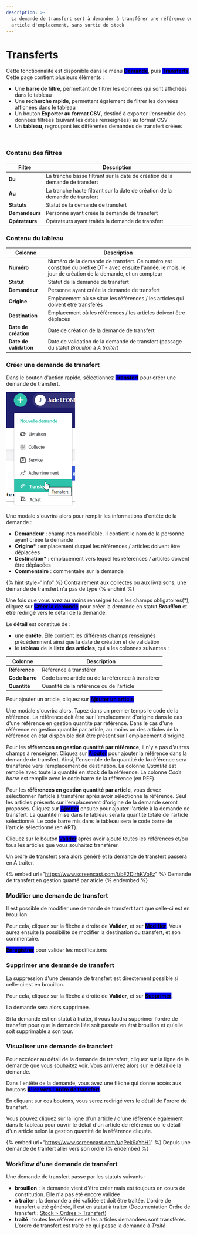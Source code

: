 ```yaml
---
description: >-
  La demande de transfert sert à demander à transférer une référence ou un
  article d'emplacement, sans sortie de stock
---
```


# Transferts

&#x20;Cette fonctionnalité est disponible dans le menu <mark style="background-color:blue;">**Demande**</mark>, puis <mark style="background-color:blue;">**Transferts**</mark>. Cette page contient plusieurs éléments :&#x20;

* Une **barre de filtre**, permettant de filtrer les données qui sont affichées dans le tableau
* Une **recherche rapide**, permettant également de filtrer les données affichées dans le tableau
* Un bouton **Exporter au format CSV**, destiné à exporter l'ensemble des données filtrées (suivant les dates renseignées) au format CSV
* Un **tableau**, regroupant les différentes demandes de transfert créées

<figure><img src="../../../.gitbook/assets/Capture d’écran 2025-08-19 à 14.50.31.png" alt=""><figcaption></figcaption></figure>

### Contenu des filtres

| Filtre         | Description                                                                  |
| -------------- | ---------------------------------------------------------------------------- |
| **Du**         | La tranche basse filtrant sur la date de création de la demande de transfert |
| **Au**         | La tranche haute filtrant sur la date de création de la demande de transfert |
| **Statuts**    | Statut de la demande de transfert                                            |
| **Demandeurs** | Personne ayant créée la demande de transfert                                 |
| **Opérateurs** | Opérateurs ayant traités la demande de transfert                             |

### Contenu du tableau

| Colonne                | Description                                                                                                                                                |
| ---------------------- | ---------------------------------------------------------------------------------------------------------------------------------------------------------- |
| **Numéro**             | Numéro de la demande de transfert. Ce numéro est constitué du préfixe DT- avec ensuite l'année, le mois, le jour de création de la demande, et un compteur |
| **Statut**             | Statut de la demande de transfert                                                                                                                          |
| **Demandeur**          | Personne ayant créée la demande de transfert                                                                                                               |
| **Origine**            | Emplacement où se situe les références / les articles qui doivent être transférés                                                                          |
| **Destination**        | Emplacement où les références / les articles doivent être déplacés                                                                                         |
| **Date de création**   | Date de création de la demande de transfert                                                                                                                |
| **Date de validation** | Date de validation de la demande de transfert (passage du statut _Brouillon_ à _A traiter_)                                                                |

### Créer une demande de transfert

Dans le bouton d'action rapide, sélectionnez <mark style="background-color:blue;">**Transfert**</mark> pour créer une demande de transfert.

![](<../../../.gitbook/assets/image (81).png>)

Une modale s'ouvrira alors pour remplir les informations d'entête de la demande :&#x20;

* **Demandeur** : champ non modifiable. Il contient le nom de la personne ayant créée la demande
* **Origine\*** : emplacement duquel les références / articles doivent être déplacées
* **Destination\*** : emplacement vers lequel les références / articles doivent être déplacées
* **Commentaire** : commentaire sur la demande

{% hint style="info" %}
Contrairement aux collectes ou aux livraisons, une demande de transfert n'a pas de type
{% endhint %}

Une fois que vous avez au moins renseigné tous les champs obligatoires(\*), cliquez sur <mark style="background-color:blue;">**Créer la demande**</mark> pour créer la demande en statut _**Brouillon**_ et être redirigé vers le détail de la demande.

Le **détail** est constitué de :&#x20;

* une **entête**. Elle contient les différents champs renseignés précédemment ainsi que la date de création et de validation&#x20;
* le **tableau** de la **liste des articles**, qui a les colonnes suivantes :&#x20;

| Colonne        | Description                                        |
| -------------- | -------------------------------------------------- |
| **Référence**  | Référence à transférer                             |
| **Code barre** | Code barre article ou de la référence à transférer |
| **Quantité**   | Quantité de la référence ou de l'article           |

Pour ajouter un article, cliquez sur <mark style="background-color:blue;">**Ajouter un article**</mark>

Une modale s'ouvrira alors. Tapez dans un premier temps le code de la référence. La référence doit être sur l'emplacement d'origine dans le cas d'une référence en gestion quantité par référence. Dans le cas d'une référence en gestion quantité par article, au moins un des articles de la référence en état disponible doit être présent sur l'emplacement d'origine.

Pour les **références en gestion quantité par référence**, il n'y a pas d'autres champs à renseigner. Cliquez sur <mark style="background-color:blue;">**Ajouter**</mark> pour ajouter la référence dans la demande de transfert. Ainsi, l'ensemble de la quantité de la référence sera transférée vers l'emplacement de destination. La colonne _Quantité_ est remplie avec toute la quantité en stock de la référence. La colonne _Code barre_ est remplie avec le code barre de la référence (en REF).

Pour les **références en gestion quantité par article**, vous devez sélectionner l'article à transférer après avoir sélectionné la référence. Seul les articles présents sur l'emplacement d'origine de la demande seront proposés. Cliquez sur <mark style="background-color:blue;">**Ajouter**</mark> ensuite pour ajouter l'article à la demande de transfert. La quantité mise dans le tableau sera la quantité totale de l'article sélectionné. Le code barre mis dans le tableau sera le code barre de l'article sélectionné (en ART).

Cliquez sur le bouton <mark style="background-color:blue;">**Valider**</mark> après avoir ajouté toutes les références et/ou tous les articles que vous souhaitez transférer.&#x20;

Un ordre de transfert sera alors généré et la demande de transfert passera en A traiter.&#x20;

{% embed url="https://www.screencast.com/t/bF2DlrhKVoFz" %}
Demande de transfert en gestion quanté par aticle
{% endembed %}

### Modifier une demande de transfert

Il est possible de modifier une demande de transfert tant que celle-ci est en brouillon.

Pour cela, cliquez sur la flèche à droite de **Valider**, et sur <mark style="background-color:blue;">**Modifier**</mark>. Vous aurez ensuite la possibilité de modifier la destination du transfert, et son commentaire.

<mark style="background-color:blue;">**Enregistrer**</mark> pour valider les modifications

### Supprimer une demande de transfert

La suppression d'une demande de transfert est directement possible si celle-ci est en brouillon.

Pour cela, cliquez sur la flèche à droite de **Valider**, et sur <mark style="background-color:blue;">**Supprimer**</mark>.&#x20;

La demande sera alors supprimée.

Si la demande est en statut à traiter, il vous faudra supprimer l'ordre de transfert pour que la demande liée soit passée en état brouillon et qu'elle soit supprimable à son tour.

### Visualiser une demande de transfert

Pour accéder au détail de la demande de transfert, cliquez sur la ligne de la demande que vous souhaitez voir. Vous arriverez alors sur le détail de la demande.&#x20;

Dans l'entête de la demande, vous avez une flèche qui donne accès aux boutons <mark style="background-color:blue;">**Aller vers l'ordre de transfert**</mark>**.**&#x20;

En cliquant sur ces boutons, vous serez redirigé vers le détail de l'ordre de transfert.

Vous pouvez cliquez sur la ligne d'un article / d'une référence également dans le tableau pour ouvrir le détail d'un article de référence ou le détail d'un article selon la gestion quantité de la référence cliquée.&#x20;

{% embed url="https://www.screencast.com/t/qPek9aYpH1" %}
Depuis une demande de tranfert aller vers son ordre
{% endembed %}

### Workflow d'une demande de transfert

Une demande de transfert passe par les statuts suivants :&#x20;

* **brouillon** : la demande vient d'être créer mais est toujours en cours de constitution. Elle n'a pas été encore validée
* **à traiter** : la demande a été validée et doit être traitée. L'ordre de transfert a été générée, il est en statut à traiter (Documentation Ordre de transfert : [Stock > Ordres > Transfert](../ordres/transferts.md))
* **traité** : toutes les références et les articles demandées sont transférés. L'ordre de transfert est traité ce qui passe la demande à _Traité_

